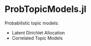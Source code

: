 ProbTopicModels.jl
==================

Probabilistic topic models:
- Latent Dirichlet Allocation
- Correlated Topic Models

